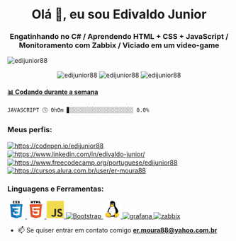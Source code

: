 <h1 align="center">Olá 👋, eu sou Edivaldo Junior</h1>
<h3 align="center">Engatinhando no C# / Aprendendo HTML + CSS + JavaScript / Monitoramento com Zabbix / Viciado em um video-game</h3>

<p align="left"> <img src="https://komarev.com/ghpvc/?username=edijunior88&label=Profile%20views&color=0e75b6&style=flat" alt="edijunior88" /> </p>

<p align=center>
  <img height=175 align="center" src="https://github-readme-stats.vercel.app/api/top-langs?username=edijunior88&show_icons=true&locale=en&layout=compact&theme=dark" alt="edijunior88"/>
  
  <img height=175 align="center" src="https://github-readme-stats.vercel.app/api?username=edijunior88&show_icons=true&locale=en&layout=compact&theme=synthwave" alt="edijunior88"/>

  <img height=195 align="center" src="https://github-readme-streak-stats.herokuapp.com/?user=edijunior88&" alt="edijunior88"/>
</p>

<!-- waka-box start -->
#### <a href="https://gist.github.com/EdiJunior88/e652a726886011d571eee5a93e46ab8f" target="_blank">📊 Codando durante a semana</a>
```text
JAVASCRIPT 🕓 0h0m ▊░░░░░░░░░░░░░░░░░░░░ 0.0%
```
 <!-- waka-box end -->

<h3 align="left">Meus perfis:</h3>

<p align="left">
  <a href="https://codepen.io/edijunior88" target="blank">
    <img align="center" src="https://cdn.jsdelivr.net/npm/simple-icons@3.0.1/icons/codepen.svg" alt="https://codepen.io/edijunior88" height="30" width="40" />
  </a>
  
  <a href="https://www.linkedin.com/in/edivaldo-junior/" target="blank">
    <img align="center" src="https://cdn.jsdelivr.net/npm/simple-icons@3.0.1/icons/linkedin.svg" alt="https://www.linkedin.com/in/edivaldo-junior/" height="30" width="40" />
  </a>
  
  <a href="https://www.freecodecamp.org/portuguese/edijunior88" target="blank">
    <img align="center" src="https://cdn.jsdelivr.net/npm/simple-icons@3.13.0/icons/freecodecamp.svg" alt="https://www.freecodecamp.org/portuguese/edijunior88" height="40" width="50" />
  </a>
  
  <a href="https://cursos.alura.com.br/user/er-moura88" target="blank">
    <img align="center" src="https://pbs.twimg.com/profile_images/1465517409058570248/EBGK2oya_400x400.jpg" alt="https://cursos.alura.com.br/user/er-moura88" height="30" width="30" />
  </a>
</p>

<h3 align="left">Linguagens e Ferramentas:</h3>

<p align="left"> 
  <a href="https://www.w3schools.com/css/" target="_blank"> 
    <img src="https://raw.githubusercontent.com/devicons/devicon/master/icons/css3/css3-original-wordmark.svg" alt="css3" width="40" height="40"/>
  </a> 
  
  <a href="https://www.w3.org/html/" target="_blank"> 
    <img src="https://raw.githubusercontent.com/devicons/devicon/master/icons/html5/html5-original-wordmark.svg" alt="html5" width="40" height="40"/> 
  </a> 
  
  <a href="https://developer.mozilla.org/en-US/docs/Web/JavaScript" target="_blank"> 
    <img src="https://raw.githubusercontent.com/devicons/devicon/master/icons/javascript/javascript-original.svg" alt="javascript" width="40" height="40"/> 
  </a> 
  
  <a href="https://getbootstrap.com/" target="_blank"> 
    <img src="https://www.vectorlogo.zone/logos/getbootstrap/getbootstrap-icon.svg" alt="Bootstrap" width="40" height="40"/> 
  </a>  
  
  <a href="https://www.linux.org/" target="_blank"> 
    <img src="https://raw.githubusercontent.com/devicons/devicon/master/icons/linux/linux-original.svg" alt="linux" width="40" height="40"/> 
  </a> 
  
  <a href="https://grafana.com" target="_blank"> 
  <img src="https://www.vectorlogo.zone/logos/grafana/grafana-icon.svg" alt="grafana" width="40" height="40"/> 
  </a>  
  
  <a href="https://www.zabbix.com/" target="_blank"> 
    <img src="https://www.vectorlogo.zone/logos/zabbix/zabbix-icon.svg" alt="zabbix" width="40" height="40"/> 
  </a>

</p>

- 📫 Se quiser entrar em contato comigo **er.moura88@yahoo.com.br**




